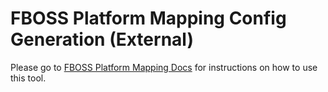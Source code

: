 # FBOSS Platform Mapping Config Generation (External)

Please go to [FBOSS Platform Mapping Docs](https://facebook.github.io/fboss/docs/platform_mapping/) for instructions on how to use this tool.

